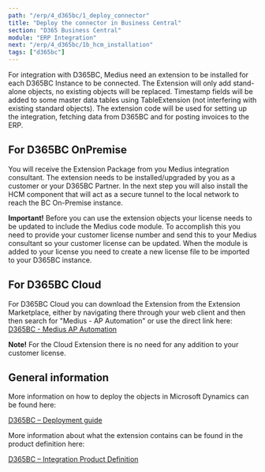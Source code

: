 ```yaml
---
path: "/erp/4_d365bc/1_deploy_connector"
title: "Deploy the connector in Business Central"
section: "D365 Business Central"
module: "ERP Integration"
next: "/erp/4_d365bc/1b_hcm_installation"
tags: ["d365bc"]
---
```

For integration with D365BC, Medius need an extension to be installed for each D365BC Instance to be connected. The Extension will only add stand-alone objects, no existing objects will be replaced. Timestamp fields will be added to some master data tables using TableExtension (not interfering with existing standard objects). The extension code will be used for setting up the integration, fetching data from D365BC and for posting invoices to the ERP.

## For D365BC OnPremise
You will receive the Extension Package from you Medius integration consultant. The extension needs to be installed/upgraded by you as a customer or your D365BC Partner.
In the next step you will also install the HCM component that will act as a secure tunnel to the local network to reach the BC On-Premise instance.

**Important!** Before you can use the extension objects your license needs to be updated to include the Medius code module. To accomplish this you need to provide your customer license number and send this to your Medius consultant so your customer license can be updated. When the module is added to your license you need to create a new license file to be imported to your D365BC instance.

## For D365BC Cloud
For D365BC Cloud you can download the Extension from the Extension Marketplace, either by navigating there through your web client and then then search for "Medius - AP Automation" or use the direct link here: [D365BC - Medius AP Automation](https://appsource.microsoft.com/en-us/product/dynamics-365-business-central/PUBID.medius%7CAID.mediusflow-d365bc%7CPAPPID.c055570e-7914-4f44-8f10-6aa9d377495c?tab=Overview)

**Note!** For the Cloud Extension there is no need for any addition to your customer license.

## General information
More information on how to deploy the objects in Microsoft Dynamics can be found here: 

[D365BC – Deployment guide](https://success.mediusflow.com/documentation/cts-documentation/Cloud-Connectors/D365BC/D365BC_technical/D365BC_deploymentguide/)

More information about what the extension contains can be found in the product definition here: 

[D365BC – Integration Product Definition](https://success.mediusflow.com/documentation/cts-documentation/Cloud-Connectors/D365BC/D365BC_product/#integration-package-content)
